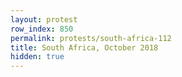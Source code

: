 ```yaml
---
layout: protest
row_index: 850
permalink: protests/south-africa-112
title: South Africa, October 2018
hidden: true
---
```

